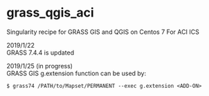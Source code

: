 # grass_qgis_aci
Singularity recipe for GRASS GIS and QGIS on Centos 7 For ACI ICS

2019/1/22  
GRASS 7.4.4 is updated

2019/1/25 (in progress)  
GRASS GIS g.extension function can be used by:  
```
$ grass74 /PATH/to/Mapset/PERMANENT --exec g.extension <ADD-ON>
```
